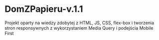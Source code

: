 # DomZPapieru-v.1.1
Projekt oparty na wiedzy zdobytej z HTML, JS, CSS, flex-box i tworzenia stron responsywnych z wykorzystaniem Media Query i podejścia Mobile First 
